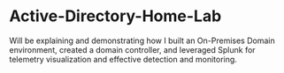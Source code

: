 # Active-Directory-Home-Lab
Will be explaining and demonstrating how I built an On-Premises Domain environment, created a domain controller, and leveraged Splunk for telemetry visualization and effective detection and monitoring.

